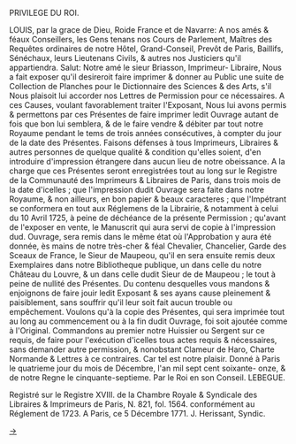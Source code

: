 PRIVILEGE DU ROI.

LOUIS, par la grace de Dieu, Roide France et de Navarre: A nos amés & féaux Conseillers, les Gens tenans nos Cours de Parlement, Maîtres des Requêtes ordinaires de notre Hôtel, Grand-Conseil, Prevôt de Paris, Baillifs, Sénéchaux, leurs Lieutenans Civils, & autres nos Justiciers qu'il appartiendra. Salut: Notre amé le sieur Briasson, Imprimeur- Libraire, Nous a fait exposer qu'il desireroit faire imprimer & donner au Public une suite de Collection de Planches pour le Dictionnaire des Sciences & des Arts, s'il Nous plaisoit lui accorder nos Lettres de Permission pour ce nécessaires. A ces Causes, voulant favorablement traiter l'Exposant, Nous lui avons permis & permettons par ces Présentes de faire imprimer ledit Ouvrage autant de fois que bon lui semblera, & de le faire vendre & débiter par tout notre Royaume pendant le tems de trois années consécutives, à compter du jour de la date des Présentes. Faisons défenses à tous Imprimeurs, Libraires & autres personnes de quelque qualité & condition qu'elles soient, d'en introduire d'impression étrangere dans aucun lieu de notre obeissance. A la charge que ces Présentes seront enregistrées tout au long sur le Registre de la Communauté des Imprimeurs & Libraires de Paris, dans trois mois de la date d'icelles ; que l'impression dudit Ouvrage sera faite dans notre Royaume, & non ailleurs, en bon papier & beaux caracteres ; que l'Impétrant se conformera en tout aux Réglemens de la Librairie, & notamment à celui du 10 Avril 1725, à peine de déchéance de la présente Permission ; qu'avant de l'exposer en vente, le Manuscrit qui aura servi de copie à l'impression dud. Ouvrage, sera remis dans le même état où l'Approbation y aura été donnée, ès mains de notre très-cher & féal Chevalier, Chancelier, Garde des Sceaux de France, le Sieur de Maupeou, qu'il en sera ensuite remis deux Exemplaires dans notre Bibliotheque publique, un dans celle du notre Château du Louvre, & un dans celle dudit Sieur de de Maupeou ; le tout à peine de nullité des Présentes. Du contenu desquelles vous mandons & enjoignons de faire jouir ledit Exposant & ses ayans cause pleinement & paisiblement, sans souffrir qu'il leur soit fait aucun trouble ou empêchement. Voulons qu'à la copie des Présentes, qui sera imprimée tout au long au commencement ou à la fin dudit Ouvrage, foi soit ajoutée comme à l'Original. Commandons au premier notre Huissier ou Sergent sur ce requis, de faire pour l'exécution d'icelles tous actes requis & nécessaires, sans demander autre permission, & nonobstant Clameur de Haro, Charte Normande & Lettres à ce contraires. Car tel est notre plaisir. Donné à Paris le quatrieme jour du mois de Décembre, l'an mil sept cent soixante- onze, & de notre Regne le cinquante-septieme. Par le Roi en son Conseil. LEBEGUE.

Registré sur le Registre XVIII. de la Chambre Royale & Syndicale des Libraires & Imprimeurs de Paris, N. 821, fol. 1564. conformément au Réglement de 1723. A Paris, ce 5 Décembre 1771. J. Herissant, Syndic.

[->](06-Avis_du_Libraire.md)
